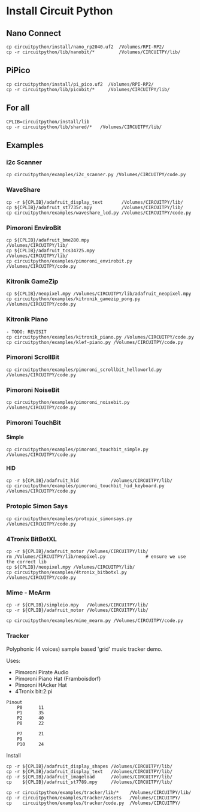 # Install Circuit Python

## Nano Connect
```
cp circuitpython/install/nano_rp2040.uf2  /Volumes/RPI-RP2/
cp -r circuitpython/lib/nanobit/*         /Volumes/CIRCUITPY/lib/
```

## PiPico

```
cp circuitpython/install/pi_pico.uf2  /Volumes/RPI-RP2/
cp -r circuitpython/lib/picobit/*     /Volumes/CIRCUITPY/lib/
```

## For all

```
CPLIB=circuitpython/install/lib
cp -r circuitpython/lib/shared/*   /Volumes/CIRCUITPY/lib/
```

## Examples

### i2c Scanner

```
cp circuitpython/examples/i2c_scanner.py /Volumes/CIRCUITPY/code.py
```

### WaveShare

```
cp -r ${CPLIB}/adafruit_display_text       /Volumes/CIRCUITPY/lib/
cp ${CPLIB}/adafruit_st7735r.mpy           /Volumes/CIRCUITPY/lib/  
cp circuitpython/examples/waveshare_lcd.py /Volumes/CIRCUITPY/code.py
```

### Pimoroni EnviroBit

```
cp ${CPLIB}/adafruit_bme280.mpy                  /Volumes/CIRCUITPY/lib/
cp ${CPLIB}/adafruit_tcs34725.mpy                /Volumes/CIRCUITPY/lib/
cp circuitpython/examples/pimoroni_envirobit.py  /Volumes/CIRCUITPY/code.py  
```

### Kitronik GameZip

```
cp ${CPLIB}/neopixel.mpy /Volumes/CIRCUITPY/lib/adafruit_neopixel.mpy
cp circuitpython/examples/kitronik_gamezip_pong.py /Volumes/CIRCUITPY/code.py
```

### Kitronik Piano

```
- TODO: REVISIT
cp circuitpython/examples/kitronik_piano.py /Volumes/CIRCUITPY/code.py
cp circuitpython/examples/klef-piano.py /Volumes/CIRCUITPY/code.py
```



### Pimoroni ScrollBit

```
cp circuitpython/examples/pimoroni_scrollbit_helloworld.py  /Volumes/CIRCUITPY/code.py  
```

### Pimoroni NoiseBit

```
cp circuitpython/examples/pimoroni_noisebit.py  /Volumes/CIRCUITPY/code.py  
```

### Pimoroni TouchBit

#### Simple

```
cp circuitpython/examples/pimoroni_touchbit_simple.py  /Volumes/CIRCUITPY/code.py
```

#### HID

```
cp -r ${CPLIB}/adafruit_hid            /Volumes/CIRCUITPY/lib/ 
cp circuitpython/examples/pimoroni_touchbit_hid_keyboard.py  /Volumes/CIRCUITPY/code.py  
```

### Protopic Simon Says

```
cp circuitpython/examples/protopic_simonsays.py  /Volumes/CIRCUITPY/code.py
```


### 4Tronix BitBotXL

```
cp -r ${CPLIB}/adafruit_motor /Volumes/CIRCUITPY/lib/
rm /Volumes/CIRCUITPY/lib/neopixel.py               # ensure we use the correct lib
cp ${CPLIB}/neopixel.mpy /Volumes/CIRCUITPY/lib/
cp circuitpython/examples/4tronix_bitbotxl.py /Volumes/CIRCUITPY/code.py
```


### Mime - MeArm

```
cp -r ${CPLIB}/simpleio.mpy   /Volumes/CIRCUITPY/lib/
cp -r ${CPLIB}/adafruit_motor /Volumes/CIRCUITPY/lib/

cp circuitpython/examples/mime_mearm.py /Volumes/CIRCUITPY/code.py
```

### Tracker

Polyphonic (4 voices) sample based 'grid' music tracker demo.

Uses:
-    Pimoroni Pirate Audio
-    Pimoroni Piano Hat (Framboisdorf)
-    Pimoroni HAcker Hat
-    4Tronix bit:2:pi

```
Pinout
    P0      11  
    P1      35
    P2      40
    P8      22

    P7      21
    P9      
    P10     24
```

Install

```
cp -r ${CPLIB}/adafruit_display_shapes /Volumes/CIRCUITPY/lib/
cp -r ${CPLIB}/adafruit_display_text   /Volumes/CIRCUITPY/lib/
cp -r ${CPLIB}/adafruit_imageload      /Volumes/CIRCUITPY/lib/
cp    ${CPLIB}/adafruit_st7789.mpy     /Volumes/CIRCUITPY/lib/

cp -r circuitpython/examples/tracker/lib/*    /Volumes/CIRCUITPY/lib/
cp -r circuitpython/examples/tracker/assets   /Volumes/CIRCUITPY/
cp    circuitpython/examples/tracker/code.py  /Volumes/CIRCUITPY/
```

